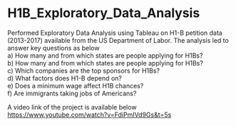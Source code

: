 # H1B_Exploratory_Data_Analysis

Performed Exploratory Data Analysis using Tableau on H1-B petition data (2013-2017) available from the US Department of Labor. The analysis led to answer key questions as below  
a)	How many and from which states are people applying for H1Bs?   
b)	How many and from which states are people applying for H1Bs?  
c)	Which companies are the top sponsors for H1Bs?  
d)	What factors does H1-B depend on?  
e)	Does a minimum wage affect H1B chances?  
f)	Are immigrants taking jobs of Americans?  

A video link of the project is available below  https://www.youtube.com/watch?v=FdiPmIVd9Gs&t=5s

